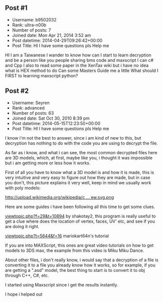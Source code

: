 ## Post #1
- Username: b9502032
- Rank: ultra-n00b
- Number of posts: 7
- Joined date: Mon Apr 21, 2014 3:52 am
- Post datetime: 2014-04-29T09:26:42+00:00
- Post Title: HI I have some questions pls Help me

HI I am a Taiwanese
I wander to know how can I start to learn decryption and be a person like you people sharing bms code and maxscript
I can c# and Cpp 
I also to read some paper in the XenTax wiki
but i have no idea what is HEX method to do 
Can some Masters Guide me a little
What should I FIRST to learning maxscript python?
## Post #2
- Username: Seyren
- Rank: advanced
- Number of posts: 63
- Joined date: Sat Oct 30, 2010 8:39 pm
- Post datetime: 2014-05-15T12:23:50+00:00
- Post Title: HI I have some questions pls Help me

I know i'm not the best to answer, since i am kind of new to this, but decryption has nothing to do with the code you are using to decrypt the file.

As far as i know, and what i can see, the most common decrypted files here are 3D models, which, at first, maybe like you, i thought it was impossible but i am getting more or less how it works.

First of all you have to know what a 3D model is and how it is made, this is very intuitive and very easy to figure out how they are made, but in case you don't, this picture explains it very well, keep in mind we usually work with poly models: 

[http://upload.wikimedia.org/wikipedia/c ... ew.svg.png](http://upload.wikimedia.org/wikipedia/commons/thumb/6/6d/Mesh_overview.svg/720px-Mesh_overview.svg.png)

Here are some guides i have been following all this time to get some clues.

[viewtopic.php?f=29&t=10894](http://forum.xentax.com/viewtopic.php?f=29&t=10894) by shakotay2, this program is really useful to get a clue where does the location of vertex, faces, UV' etc, and see if you are doing it right.

[viewtopic.php?t=5644&f=16](http://forum.xentax.com/viewtopic.php?t=5644&f=16) mariokart64n's tutorial

If you are into MAXScript, this ones are great video tutorials on how to get models to 3DS max, the example from this video is Miku Miku Dance.

About other files, i don't really know, i would say that a decryption of a file is converting it to a file you already know how it works, so for example, if you are getting a ".asd" model, the best thing to start is to convert it to obj through C++, C#, etc.

I started using Maxscript since i get the results instantly.

I hope i helped out
